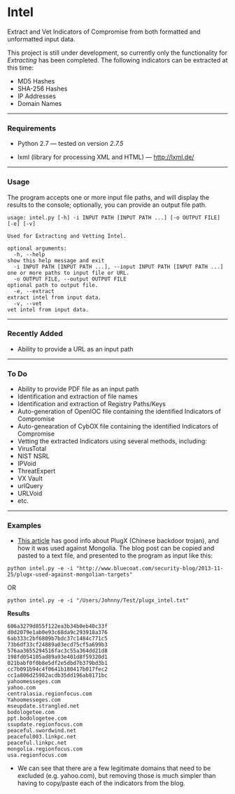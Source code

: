 Intel
=====

Extract and Vet Indicators of Compromise from both formatted and unformatted input data.

This project is still under development, so currently only the functionality for *Extracting* has been completed. The following indicators can be extracted at this time:

* MD5 Hashes
* SHA-256 Hashes
* IP Addresses
* Domain Names

-----

### Requirements

* Python 2.7  —  tested on version *2.7.5*

* lxml (library for processing XML and HTML)  —  http://lxml.de/

-----

### Usage

The program accepts one or more input file paths, and will display the results to the console; optionally, you can provide an output file path.

```
usage: intel.py [-h] -i INPUT PATH [INPUT PATH ...] [-o OUTPUT FILE] [-e] [-v]

Used for Extracting and Vetting Intel.

optional arguments:
  -h, --help                                                           show this help message and exit
  -i INPUT PATH [INPUT PATH ...], --input INPUT PATH [INPUT PATH ...]  one or more paths to input file or URL.
  -o OUTPUT FILE, --output OUTPUT FILE                                 optional path to output file.
  -e, --extract                                                        extract intel from input data.
  -v, --vet                                                            vet intel from input data.
```

----

### Recently Added
* Ability to provide a URL as an input path


----

### To Do

* Ability to provide PDF file as an input path
* Identification and extraction of file names
* Identification and extraction of Registry Paths/Keys
* Auto-generation of OpenIOC file containing the identified Indicators of Compromise
* Auto-genearation of CybOX file containing the identified Indicators of Compromise
* Vetting the extracted Indicators using several methods, including:
 * VirusTotal
 * NIST NSRL
 * IPVoid
 * ThreatExpert
 * VX Vault
 * urlQuery
 * URLVoid
 * etc.

----

### Examples

* [This article](http://www.bluecoat.com/security-blog/2013-11-25/plugx-used-against-mongolian-targets) has good info about PlugX (Chinese backdoor trojan), and how it was used against Mongolia. The blog post can be copied and pasted to a text file, and presented to the program as input like this:

 ```
python intel.py -e -i "http://www.bluecoat.com/security-blog/2013-11-25/plugx-used-against-mongolian-targets"
 ```
 
 OR

 ```
python intel.py -e -i "/Users/Johnny/Test/plugx_intel.txt"
 ```

 **Results**

 ```
606a3279d855f122ea3b34b0eb40c33f
d0d2079e1ab0e93c68da9c293918a376
6ab333c2bf6809b7bdc37c1484c771c5
73b6df33cf24889a03ecd75cf5a699b3
576aa3655294516fac3c55a364dd21d8
198fd054105ad89a93e401d8f59320d1
021babf0f0b8e5df2e5dbd7b379bd3b1
cc7b091b94c4f0641b180417b017fec2
cc1a806d25982acdb35dd196ab8171bc
yahoomesseges.com
yahoo.com
centralasia.regionfocus.com
Yahoomesseges.com
mseupdate.strangled.net
bodologetee.com
ppt.bodologetee.com
ssupdate.regionfocus.com
peaceful.swordwind.net
peaceful003.linkpc.net
peaceful.linkpc.net
mongolia.regionfocus.com
usa.regionfocus.com
 ```
 * We can see that there are a few legitimate domains that need to be excluded (e.g. yahoo.com), but removing those is much simpler than having to copy/paste each of the indicators from the blog.
